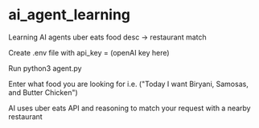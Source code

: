 # ai_agent_learning
Learning AI agents uber eats food desc -> restaurant match

Create .env file with api_key = (openAI key here)

Run python3 agent.py

Enter what food you are looking for i.e. ("Today I want Biryani, Samosas, and Butter Chicken")

AI uses uber eats API and reasoning to match your request with a nearby restaurant


